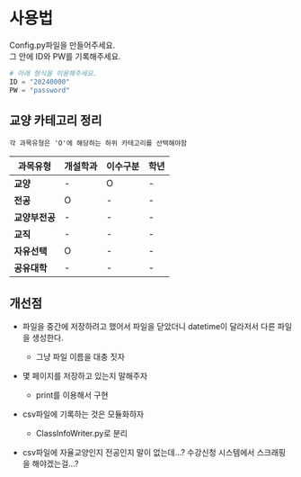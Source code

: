 
# 사용법
Config.py파일을 만들어주세요.   
그 안에 ID와 PW를 기록해주세요.
```python
# 아래 형식을 이용해주세요.
ID = "20240000"
PW = "password"
```
## 교양 카테고리 정리
```
각 과목유형은 'O'에 해당하는 하위 카테고리를 선택해야함
```
|과목유형|개설학과|이수구분|학년|
|---|---|---|---|
|**교양**|-|O|-|
|**전공**|O|-|-|
|**교양부전공**|-|-|-|
|**교직**|-|-|-|
|**자유선택**|O|-|-|
|**공유대학**|-|-|-|


## 개선점<br>
- 파일을 중간에 저장하려고 했어서 파일을 닫았더니 datetime이 달라저서 다른 파일을 생성한다.
   - 그냥 파일 이름을 대충 짓자

- 몇 페이지를 저장하고 있는지 말해주자
   - print를 이용해서 구현

- csv파일에 기록하는 것은 모듈화하자
   - ClassInfoWriter.py로 분리

- csv파일에 자율교양인지 전공인지 말이 없는데...? 수강신청 시스템에서 스크래핑을 해야겠는걸...?




